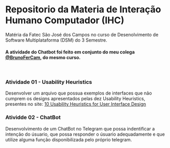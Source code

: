 # Repositorio da Materia de Interação Humano Computador (IHC)

 Matéria da Fatec São José dos Campos no curso de Desenolvimento de Software Multiplataforma (DSM) do 3 Semestre.
 #### A atividade do Chatbot foi feito em conjunto do meu colega [@BrunoFerCam](https://github.com/BrunoFerCam), do mesmo curso.
<br/>

 ### Atividade 01 - Usability Heuristics

 Desenvolver um arquivo que possua exemplos de interfaces que não cumprem os designs apresentados pelas dez Usability Heuristics, presentes no site: [10 Usability Heuristics for User Interface Design](https://www.nngroup.com/articles/ten-usability-heuristics/)
<br/>

### Atividde 02 - ChatBot

 Desenvolvimento de um ChatBot no Telegram que possa indentificar a intenção do úsuario, que possa responder o úsuario adequadamente e que utilize alguma função disponibilizada pelo próprio telegram.

 

